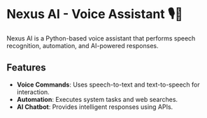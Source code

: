 # Nexus AI - Voice Assistant 🎙️🤖

Nexus AI is a Python-based voice assistant that performs speech recognition, automation, and AI-powered responses.

## Features
- **Voice Commands**: Uses speech-to-text and text-to-speech for interaction.
- **Automation**: Executes system tasks and web searches.
- **AI Chatbot**: Provides intelligent responses using APIs.

